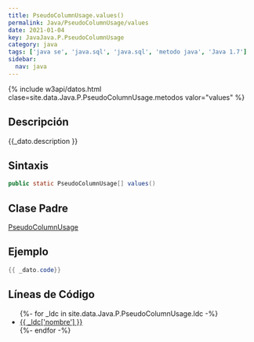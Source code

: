```yaml
---
title: PseudoColumnUsage.values()
permalink: Java/PseudoColumnUsage/values
date: 2021-01-04
key: JavaJava.P.PseudoColumnUsage
category: java
tags: ['java se', 'java.sql', 'java.sql', 'metodo java', 'Java 1.7']
sidebar: 
  nav: java
---
```


{% include w3api/datos.html clase=site.data.Java.P.PseudoColumnUsage.metodos valor="values" %}

## Descripción
{{_dato.description }}

## Sintaxis
~~~java
public static PseudoColumnUsage[] values()
~~~

## Clase Padre
[PseudoColumnUsage](/Java/PseudoColumnUsage/)

## Ejemplo
~~~java
{{ _dato.code}}
~~~

## Líneas de Código
<ul>
{%- for _ldc in site.data.Java.P.PseudoColumnUsage.ldc -%}
   <li>
       <a href="{{_ldc['url'] }}">{{ _ldc['nombre'] }}</a>
   </li>
{%- endfor -%}
</ul>
